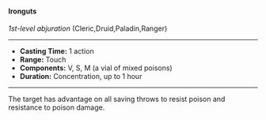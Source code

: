 #### Ironguts
*1st-level abjuration* (Cleric,Druid,Paladin,Ranger)
___
- **Casting Time:** 1 action
- **Range:** Touch
- **Components:** V, S, M (a vial of mixed poisons)
- **Duration:** Concentration, up to 1 hour
---
The target has advantage on all saving throws to
resist poison and resistance to poison damage.
